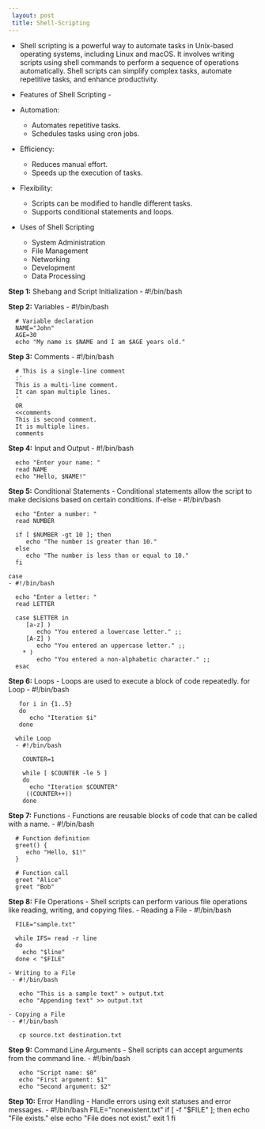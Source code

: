 ```yaml
---
 layout: post
 title: Shell-Scripting
---
```

   - Shell scripting is a powerful way to automate tasks in Unix-based operating systems, including Linux and macOS.
     It involves writing scripts using shell commands to perform a sequence of operations automatically. Shell scripts can 
     simplify complex tasks, automate repetitive tasks, and enhance productivity.

   - Features of Shell Scripting
    - 
   - Automation:
      - Automates repetitive tasks.
      - Schedules tasks using cron jobs.

   - Efficiency:
      - Reduces manual effort.
      - Speeds up the execution of tasks.
 
   - Flexibility:
      - Scripts can be modified to handle different tasks.
      - Supports conditional statements and loops.

   - Uses of Shell Scripting

     - System Administration
     - File Management
     - Networking
     - Development
     - Data Processing


   **Step 1:** Shebang and Script Initialization
    - #!/bin/bash

   **Step 2:** Variables
    - #!/bin/bash

      # Variable declaration
      NAME="John"
      AGE=30
      echo "My name is $NAME and I am $AGE years old."

   **Step 3:** Comments
    - #!/bin/bash

      # This is a single-line comment
      :'
      This is a multi-line comment.
      It can span multiple lines.
      '
      OR
      <<comments
      This is second comment.
      It is multiple lines.
      comments

   **Step 4:** Input and Output
    - #!/bin/bash

      echo "Enter your name: "
      read NAME
      echo "Hello, $NAME!"
   
   **Step 5:** Conditional Statements
    - Conditional statements allow the script to make decisions based on certain conditions.
      if-else
    - #!/bin/bash

      echo "Enter a number: "
      read NUMBER

      if [ $NUMBER -gt 10 ]; then
         echo "The number is greater than 10."
      else
         echo "The number is less than or equal to 10."
      fi

    case
    - #!/bin/bash

      echo "Enter a letter: "
      read LETTER

      case $LETTER in
         [a-z] )
            echo "You entered a lowercase letter." ;;
         [A-Z] )
            echo "You entered an uppercase letter." ;;
        * )
            echo "You entered a non-alphabetic character." ;;
      esac

   **Step 6:** Loops
    - Loops are used to execute a block of code repeatedly.
      for Loop
      - #!/bin/bash

       for i in {1..5}
       do
          echo "Iteration $i"
       done

      while Loop
      - #!/bin/bash

        COUNTER=1

        while [ $COUNTER -le 5 ]
        do
          echo "Iteration $COUNTER"
         ((COUNTER++))
        done

   **Step 7:** Functions
    - Functions are reusable blocks of code that can be called with a name.
    - #!/bin/bash

      # Function definition
      greet() {
         echo "Hello, $1!"
      }

      # Function call
      greet "Alice"
      greet "Bob"
   
   **Step 8:** File Operations
    - Shell scripts can perform various file operations like reading, writing, and copying files.
    - Reading a File
    - #!/bin/bash

      FILE="sample.txt"

      while IFS= read -r line
      do
        echo "$line"
      done < "$FILE"

    - Writing to a File
     - #!/bin/bash

       echo "This is a sample text" > output.txt
       echo "Appending text" >> output.txt

    - Copying a File
     - #!/bin/bash

       cp source.txt destination.txt

   **Step 9:** Command Line Arguments
    - Shell scripts can accept arguments from the command line.
    - #!/bin/bash

       echo "Script name: $0"
       echo "First argument: $1"
       echo "Second argument: $2"

   **Step 10:** Error Handling
    - Handle errors using exit statuses and error messages.
    - #!/bin/bash
        FILE="nonexistent.txt"
         if [ -f "$FILE" ]; then
            echo "File exists."
         else
            echo "File does not exist."
            exit 1
         fi
